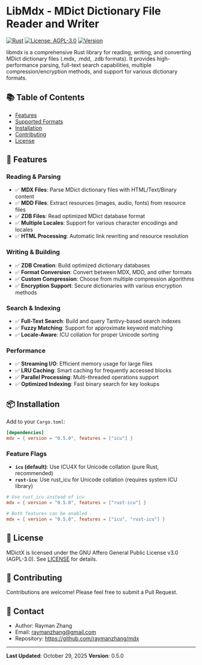 # LibMdx - MDict Dictionary File Reader and Writer

[![Rust](https://img.shields.io/badge/Rust-2024-orange)]()
[![License: AGPL-3.0](https://img.shields.io/badge/License-AGPL--3.0-blue.svg)](https://www.gnu.org/licenses/agpl-3.0)
[![Version](https://img.shields.io/badge/Version-0.5.0-green)]()

libmdx is a comprehensive Rust library for reading, writing, and converting MDict dictionary files (.mdx, .mdd, .zdb formats). It provides high-performance parsing, full-text search capabilities, multiple compression/encryption methods, and support for various dictionary formats. 

## 📚 Table of Contents

- [Features](#features)
- [Supported Formats](#supported-formats)
- [Installation](#installation)
- [Contributing](#contributing)
- [License](#license)

## 🚀 Features

### Reading & Parsing
- ✅ **MDX Files**: Parse MDict dictionary files with HTML/Text/Binary content
- ✅ **MDD Files**: Extract resources (images, audio, fonts) from resource files
- ✅ **ZDB Files**: Read optimized MDict database format
- ✅ **Multiple Locales**: Support for various character encodings and locales
- ✅ **HTML Processing**: Automatic link rewriting and resource resolution

### Writing & Building
- ✅ **ZDB Creation**: Build optimized dictionary databases
- ✅ **Format Conversion**: Convert between MDX, MDD, and other formats
- ✅ **Custom Compression**: Choose from multiple compression algorithms
- ✅ **Encryption Support**: Secure dictionaries with various encryption methods

### Search & Indexing
- ✅ **Full-Text Search**: Build and query Tantivy-based search indexes
- ✅ **Fuzzy Matching**: Support for approximate keyword matching
- ✅ **Locale-Aware**: ICU collation for proper Unicode sorting

### Performance
- ✅ **Streaming I/O**: Efficient memory usage for large files
- ✅ **LRU Caching**: Smart caching for frequently accessed blocks
- ✅ **Parallel Processing**: Multi-threaded operations support
- ✅ **Optimized Indexing**: Fast binary search for key lookups

## 📦 Installation

Add to your `Cargo.toml`:

```toml
[dependencies]
mdx = { version = "0.5.0", features = ["icu"] }
```

### Feature Flags

- **`icu` (default)**: Use ICU4X for Unicode collation (pure Rust, recommended)
- **`rust-icu`**: Use rust_icu for Unicode collation (requires system ICU library)

```toml
# Use rust_icu instead of icu
mdx = { version = "0.5.0", features = ["rust-icu"] }

# Both features can be enabled
mdx = { version = "0.5.0", features = ["icu", "rust-icu"] }
```

## 📜 License

MDictX is licensed under the GNU Affero General Public License v3.0 (AGPL-3.0).
See [LICENSE](LICENSE) for details.

## 👥 Contributing

Contributions are welcome! Please feel free to submit a Pull Request.

## 📧 Contact

- Author: Rayman Zhang
- Email: raymanzhang@gmail.com
- Repository: https://github.com/raymanzhang/mdx

---

**Last Updated**: October 29, 2025
**Version**: 0.5.0
